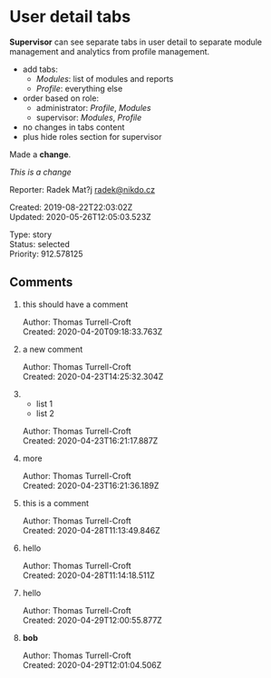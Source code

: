 # User detail tabs

**Supervisor** can see separate tabs in user detail to separate module management and analytics from profile management.

- add tabs:
    - _Modules_: list of modules and reports
    - _Profile_: everything else
- order based on role:
    - administrator: _Profile_, _Modules_
    - supervisor: _Modules_, _Profile_
- no changes in tabs content
- plus hide roles section for supervisor

Made a **change**.

_This is a change_

Reporter: Radek Mat?j <radek@nikdo.cz>  

Created: 2019-08-22T22:03:02Z  
Updated: 2020-05-26T12:05:03.523Z

Type: story  
Status: selected  
Priority: 912.578125

## Comments
1.  this should have a comment

    Author: Thomas Turrell-Croft  
    Created: 2020-04-20T09:18:33.763Z  

2.  a new comment

    Author: Thomas Turrell-Croft  
    Created: 2020-04-23T14:25:32.304Z  

3.  - list 1&nbsp;
    - list 2

    Author: Thomas Turrell-Croft  
    Created: 2020-04-23T16:21:17.887Z  

4.  more

    Author: Thomas Turrell-Croft  
    Created: 2020-04-23T16:21:36.189Z  

5.  this is a comment

    Author: Thomas Turrell-Croft  
    Created: 2020-04-28T11:13:49.846Z  

6.  hello

    Author: Thomas Turrell-Croft  
    Created: 2020-04-28T11:14:18.511Z  

7.  hello

    Author: Thomas Turrell-Croft  
    Created: 2020-04-29T12:00:55.877Z  

8.  **bob**

    Author: Thomas Turrell-Croft  
    Created: 2020-04-29T12:01:04.506Z  
